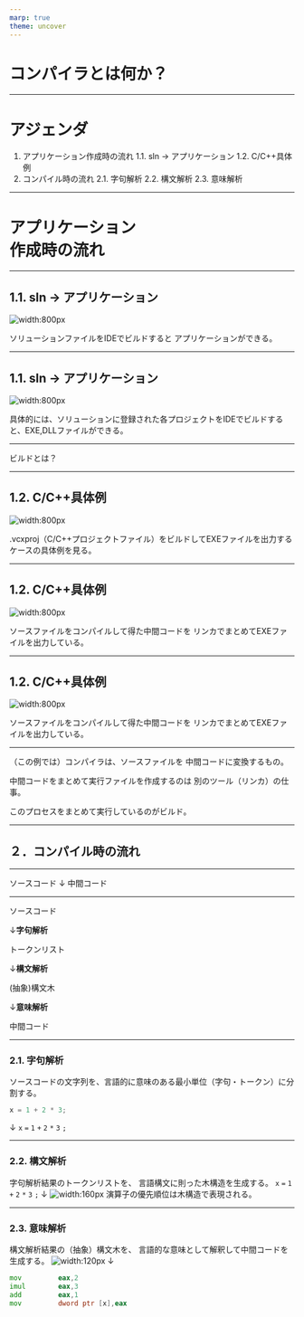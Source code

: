 ```yaml
---
marp: true
theme: uncover
---
```


# コンパイラとは何か？

---

# アジェンダ

1. アプリケーション作成時の流れ
  1.1. sln → アプリケーション
  1.2. C/C++具体例
2. コンパイル時の流れ
  2.1. 字句解析
  2.2. 構文解析
  2.3. 意味解析

---

# アプリケーション<br/>作成時の流れ

---
<!--
header: "**１．アプリケーション作成時の流れ**"
-->

## 1.1.  sln → アプリケーション
![width:800px](./変換の流れ_1.svg)

ソリューションファイルをIDEでビルドすると
アプリケーションができる。

---

## 1.1.  sln → アプリケーション
![width:800px](./変換の流れ_2.svg)

具体的には、ソリューションに登録された各プロジェクトをIDEでビルドすると、EXE,DLLファイルができる。

---

ビルドとは？

---

## 1.2. C/C++具体例
![width:800px](./変換の流れ_3.svg)

.vcxproj（C/C++プロジェクトファイル）をビルドしてEXEファイルを出力するケースの具体例を見る。

---

## 1.2. C/C++具体例
![width:800px](./変換の流れ_4.svg)

ソースファイルをコンパイルして得た中間コードを
リンカでまとめてEXEファイルを出力している。

---

## 1.2. C/C++具体例
![width:800px](./変換の流れ_5.svg)

ソースファイルをコンパイルして得た中間コードを
リンカでまとめてEXEファイルを出力している。

---

（この例では）コンパイラは、ソースファイルを
中間コードに変換するもの。

中間コードをまとめて実行ファイルを作成するのは
別のツール（リンカ）の仕事。

このプロセスをまとめて実行しているのがビルド。

---
<!--
header: ""
-->

## ２．コンパイル時の流れ

---
<!--
header: "**２．コンパイル時の流れ**"
-->

ソースコード
↓
中間コード

---

ソースコード

↓**字句解析**

トークンリスト

↓**構文解析**

(抽象)構文木

↓**意味解析**

中間コード

---

### 2.1. 字句解析
ソースコードの文字列を、言語的に意味のある最小単位（字句・トークン）に分割する。
```c
x = 1 + 2 * 3;
```
↓
`x` `=` `1` `+` `2` `*` `3` `;`

---

### 2.2. 構文解析
字句解析結果のトークンリストを、
言語構文に則った木構造を生成する。
`x` `=` `1` `+` `2` `*` `3` `;`
↓
![width:160px](./構文木.svg)
演算子の優先順位は木構造で表現される。

---

### 2.3. 意味解析
構文解析結果の（抽象）構文木を、
言語的な意味として解釈して中間コードを生成する。
![width:120px](./構文木.svg)
↓
```asm
mov         eax,2
imul        eax,3
add         eax,1
mov         dword ptr [x],eax  
```
